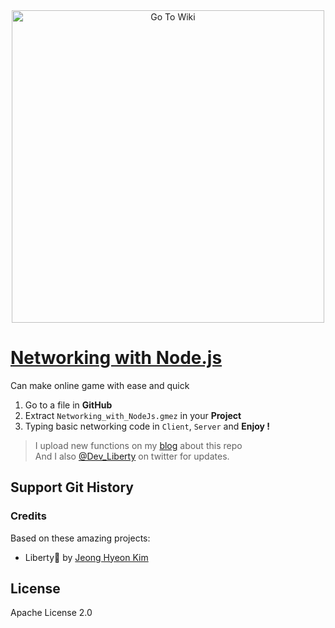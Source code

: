<div align="center">
<a href="https://github.com/des5141/Networking-with-Node.js/wiki">
<img alt="Go To Wiki" src="./Image/run.gif" width="500" />
</a>
</div>

# [Networking with Node.js](https://github.com/des5141/Networking-with-Node.js)

Can make online game with ease and quick

1. Go to a file in **GitHub**
2. Extract `Networking_with_NodeJs.gmez` in your **Project**
3. Typing basic networking code in `Client`, `Server` and **Enjoy !**

> I upload new functions on my [blog](https://blog.naver.com/rhea31) about this repo  
> And I also [@Dev_Liberty](https://twitter.com/Dev_Liberty) on twitter for updates.

## Support Git History

### Credits

Based on these amazing projects:

- Liberty🌠 by [Jeong Hyeon Kim](https://github.com/des5141)

## License

Apache License 2.0